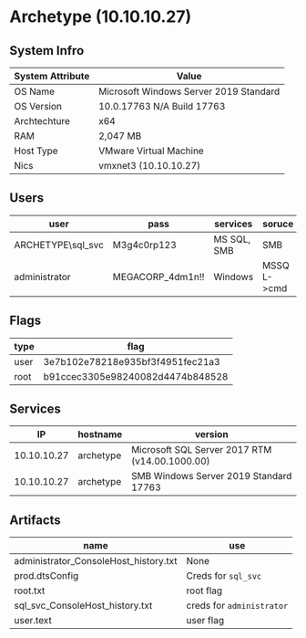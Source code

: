 # Archetype (10.10.10.27)
## System Infro
| System Attribute | Value                                  |
| ---------------- | -------------------------------------- |
| OS Name          | Microsoft Windows Server 2019 Standard |
| OS Version       | 10.0.17763 N/A Build 17763             |
| Archtechture     | x64                                    |
| RAM              | 2,047 MB                               |
| Host Type        | VMware Virtual Machine                 |
| Nics             | vmxnet3 (10.10.10.27)                  | 

## Users
| user              | pass             | services    | soruce     |
| ----------------- | ---------------- | ----------- | ---------- |
| ARCHETYPE\sql_svc | M3g4c0rp123      | MS SQL, SMB | SMB        |
| administrator     | MEGACORP_4dm1n!! | Windows     | MSSQL->cmd |

## Flags
| type | flag                             |
| ---- | -------------------------------- |
| user | 3e7b102e78218e935bf3f4951fec21a3 |
| root | b91ccec3305e98240082d4474b848528 | 

## Services
| IP          | hostname  | version                                        |
| ----------- | --------- | ---------------------------------------------- |
| 10.10.10.27 | archetype | Microsoft SQL Server 2017 RTM (v14.00.1000.00) |
| 10.10.10.27 | archetype | SMB Windows Server 2019 Standard 17763         |

## Artifacts
| name                                  | use                       |
| ------------------------------------- | ------------------------- |
| administrator_ConsoleHost_history.txt | None                      |
| prod.dtsConfig                        | Creds for `sql_svc`       |
| root.txt                              | root flag                 |
| sql_svc_ConsoleHost_history.txt       | creds for `administrator` | 
| user.text                             | user flag                 |
